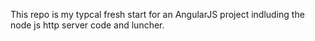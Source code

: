 This repo is my typcal fresh start for an AngularJS project indluding the node js http server code and luncher.
